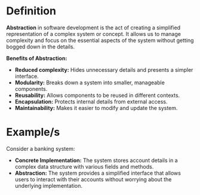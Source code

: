 # Definition


**Abstraction** in software development is the act of creating a simplified representation of a complex system or concept. It allows us to manage complexity and focus on the essential aspects of the system without getting bogged down in the details.

**Benefits of Abstraction:**

- **Reduced complexity:** Hides unnecessary details and presents a simpler interface.
- **Modularity:** Breaks down a system into smaller, manageable components.
- **Reusability:** Allows components to be reused in different contexts.
- **Encapsulation:** Protects internal details from external access.
- **Maintainability:** Makes it easier to modify and update the system.

# Example/s

Consider a banking system:

- **Concrete Implementation:** The system stores account details in a complex data structure with various fields and methods.
- **Abstraction:** The system provides a simplified interface that allows users to interact with their accounts without worrying about the underlying implementation.